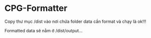# CPG-Formatter

Copy thư mục /dist vào nơi chứa folder data cần format và chạy là ok!!!

Formatted data sẽ nằm ở /dist/output...
